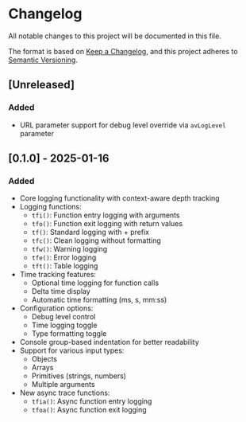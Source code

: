 # Changelog

All notable changes to this project will be documented in this file.

The format is based on [Keep a Changelog](https://keepachangelog.com/en/1.0.0/),
and this project adheres to [Semantic Versioning](https://semver.org/spec/v2.0.0.html).

## [Unreleased]

### Added
- URL parameter support for debug level override via `avLogLevel` parameter

## [0.1.0] - 2025-01-16

### Added

- Core logging functionality with context-aware depth tracking
- Logging functions:
    - `tfi()`: Function entry logging with arguments
    - `tfo()`: Function exit logging with return values
    - `tf()`: Standard logging with + prefix
    - `tfc()`: Clean logging without formatting
    - `tfw()`: Warning logging
    - `tfe()`: Error logging
    - `tft()`: Table logging
- Time tracking features:
    - Optional time logging for function calls
    - Delta time display
    - Automatic time formatting (ms, s, mm:ss)
- Configuration options:
    - Debug level control
    - Time logging toggle
    - Type formatting toggle
- Console group-based indentation for better readability
- Support for various input types:
    - Objects
    - Arrays
    - Primitives (strings, numbers)
    - Multiple arguments
- New async trace functions:
  - `tfia()`: Async function entry logging
  - `tfoa()`: Async function exit logging
